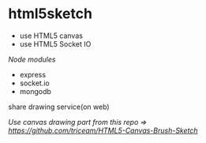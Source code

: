 html5sketch
===========

- use HTML5 canvas
- use HTML5 Socket IO

_Node modules_

- express
- socket.io
- mongodb

share drawing service(on web)

*Use canvas drawing part from this repo => https://github.com/triceam/HTML5-Canvas-Brush-Sketch*
